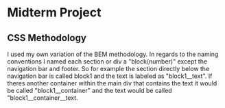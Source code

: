 # Midterm Project

## CSS Methodology

I used my own variation of the BEM methodology. In regards to the naming conventions I named each section or div a "block(number)" except the navigation bar and footer. So for example the section directly below the navigation bar is called block1 and the text is labeled as "block1__text". If theres another container within the main div that contains the text it would be called "block1__container" and the text would be called "block1__container__text. 